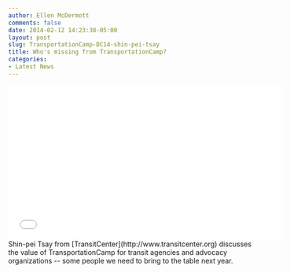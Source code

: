 ```yaml
---
author: Ellen McDermott
comments: false
date: 2014-02-12 14:23:38-05:00
layout: post
slug: TransportationCamp-DC14-shin-pei-tsay
title: Who's missing from TransportationCamp?
categories:
- Latest News
---
```


<iframe width="560" height="315" src="//www.youtube.com/embed/4g-Qx7DVGE0" frameborder="0" allowfullscreen></iframe> 
Shin-pei Tsay from [TransitCenter](http://www.transitcenter.org) discusses the value of TransportationCamp for transit agencies and advocacy organizations -- some people we need to bring to the table next year.

